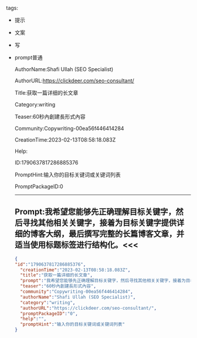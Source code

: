   tags: 
- 提示
- 文案
- 写
- prompt普通

  AuthorName:Shafi Ullah (SEO Specialist)

  AuthorURL:https://clickdeer.com/seo-consultant/

  Title:获取一篇详细的长文章

  Category:writing

  Teaser:60秒內創建長形式內容

  Community:Copywriting-00ea56f446414284

  CreationTime:2023-02-13T08:58:18.083Z

  Help:

  ID:1790637817286885376

  PromptHint:输入你的目标关键词或关键词列表

  PromptPackageID:0

  ---

  ## Prompt:我希望您能够先正确理解目标关键字，然后寻找其他相关关键字，接着为目标关键字提供详细的博客大纲，最后撰写完整的长篇博客文章，并适当使用标题标签进行结构化。<<<

  ```json
  {
  "id":"1790637817286885376",
    "creationTime":"2023-02-13T08:58:18.083Z",
    "title":"获取一篇详细的长文章",
    "prompt":"我希望您能够先正确理解目标关键字，然后寻找其他相关关键字，接着为目标关键字提供详细的博客大纲，最后撰写完整的长篇博客文章，并适当使用标题标签进行结构化。<<<",
    "teaser":"60秒內創建長形式內容",
    "community":"Copywriting-00ea56f446414284",
    "authorName":"Shafi Ullah (SEO Specialist)",
    "category":"writing",
    "authorURL":"https://clickdeer.com/seo-consultant/",
    "promptPackageID":"0",
    "help":"",
    "promptHint":"输入你的目标关键词或关键词列表"
  }
  ```
